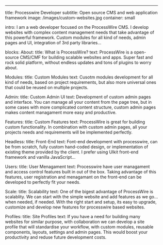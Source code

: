 ---
title: Processwire Developer
subtitle: Open source CMS and web application framework
image: /images/custom-websites.jpg
container: small

intro: I am a web developer focused on the ProcessWire CMS. I develop websites with complex content management needs that take advantage of this powerful framework. Custom modules for all kind of needs, admin pages and UI, integration of 3rd party libraries...

blocks:
  About: 
    title: What is ProcessWire?
    text: ProcessWire is a open-source CMS/CMF for building scalable websites and apps. Super fast and rock solid platform, without endless updates and tons of plugins to worry about. 

  Modules:
    title: Custom Modules
    text: Cusotm modules development for all kind of needs, based on project requirements, but also more universal ones that could be reused on multiple projects.

  Admin:
    title: Custom Admin UI
    text: Development of custom admin pages and interface. You can manage all your content from the page tree, but in some cases with more complicated content structure, custom admin pages makes content managament more easy and productive.

  Features:
    title: Custom Features
    text: ProcessWire is great for building custom functionality. In combination with custom admin pages, all your projects needs and requirements will be implemented perfectly.

  Headless: 
    title: Front-End
    text: Font-end development with processwire, can be from scratch, fully custom hand-coded design, or implementation of existing theme provided by the client. I prefer using UIkit front-end framework and vanilla JavaScript...

  Users:
    title: User Menagament
    text: Processwire have user managament and access control features built in out of the box. Taking advantage of this features, user registration and menagamant on the front-end can be developed to perfectly fit your needs. 

  Scale:
    title: Scalability
    text: One of the bigest advantage of ProcessWire is scalablity. We can start with the simple website and add features as we go... when needed, if needed. With the right start and setup, its easy to upgrade, customize and develop new features for processwire based websites.

  Profiles: 
    title: Site Profiles
    text: If you have a need for building many websites for similar purpose, with collaboration we can develop a site profile that will standardise your workflow, with custom modules, reusable components, layouts, settings and admin pages. This would boost your productivity and reduse future development costs.